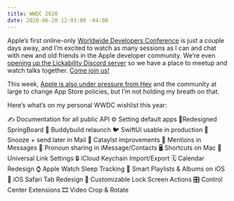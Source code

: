 ```yaml
---
title: WWDC 2020
date: 2020-06-20 12:03:00 -04:00
---
```


Apple’s first online-only [Worldwide Developers Conference](https://developer.apple.com/wwdc20/) is just a couple days away, and I’m excited to watch as many sessions as I can and chat with new and old friends in the Apple developer community. We’re even [opening up the Lickability Discord server](https://twitter.com/lickability/status/1274329972094701570) so we have a place to meetup and watch talks together. [Come join us!](https://discord.com/invite/q8H6D6Z)

This week, [Apple is also under pressure from Hey](https://techcrunch.com/2020/06/18/interview-apples-schiller-says-position-on-hey-app-is-unchanged-and-no-rules-changes-are-imminent/) and the community at large to change App Store policies, but I’m not holding my breath on that.

Here’s what’s on my personal WWDC wishlist this year:

✍️ Documentation for all public API
⚙️ Setting default apps
📱Redesigned SpringBoard
🔨 Buddybuild relaunch
🐦 SwiftUI usable in production
📧 Snooze + send later in Mail
💎 Cataylst improvements
💬 Mentions in Messages
🔖 Pronoun sharing in iMessage/Contacts
🖥 Shortcuts on Mac
🔗 Universal Link Settings
🔒 iCloud Keychain Import/Export
🗓 Calendar Redesign
⌚️ Apple Watch Sleep Tracking
🧠 Smart Playlists & Albums on iOS
🧭 iOS Safari Tab Redesign
📲 Customizable Lock Screen Actions
🎛 Control Center Extensions
🎞 Video Crop & Rotate